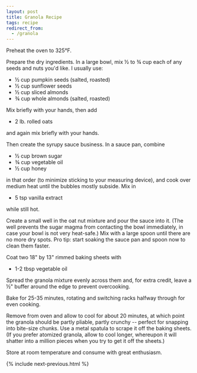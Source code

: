 ```yaml
---
layout: post
title: Granola Recipe
tags: recipe
redirect_from:
  - /granola
---
```


Preheat the oven to 325°F.

Prepare the dry ingredients. In a large bowl, mix ½ to ¾ cup each of any seeds and nuts you'd like. I usually use:

- ½ cup pumpkin seeds (salted, roasted)
- ½ cup sunflower seeds
- ½ cup sliced almonds
- ¾ cup whole almonds (salted, roasted)

Mix briefly with your hands, then add

- 2 lb. rolled oats

and again mix briefly with your hands.

Then create the syrupy sauce business. In a sauce pan, combine

- ½ cup brown sugar
- ¾ cup vegetable oil
- ½ cup honey

in that order (to minimize sticking to your measuring device), and cook over medium heat until the bubbles mostly subside. Mix in

- 5 tsp vanilla extract

while still hot.

Create a small well in the oat nut mixture and pour the sauce into it. (The well prevents the sugar magma from contacting the bowl immediately, in case your bowl is not very heat-safe.) Mix with a large spoon until there are no more dry spots. Pro tip: start soaking the sauce pan and spoon now to clean them faster.

Coat two 18" by 13" rimmed baking sheets with

- 1-2 tbsp vegetable oil

Spread the granola mixture evenly across them and, for extra credit, leave a ½" buffer around the edge to prevent overcooking.

Bake for 25-35 minutes, rotating and switching racks halfway through for even cooking.

Remove from oven and allow to cool for about 20 minutes, at which point the granola should be partly pliable, partly crunchy -- perfect for snapping into bite-size chunks. Use a metal spatula to scrape it off the baking sheets. (If you prefer atomized granola, allow to cool longer, whereupon it will shatter into a million pieces when you try to get it off the sheets.)

Store at room temperature and consume with great enthusiasm.

{% include next-previous.html %}
